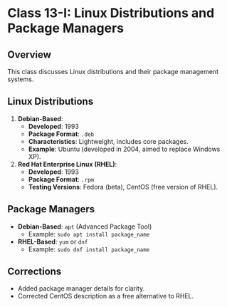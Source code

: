 # Class 13-I: Linux Distributions and Package Managers

## Overview
This class discusses Linux distributions and their package management systems.

## Linux Distributions
1. **Debian-Based**:
   - **Developed**: 1993
   - **Package Format**: `.deb`
   - **Characteristics**: Lightweight, includes core packages.
   - **Example**: Ubuntu (developed in 2004, aimed to replace Windows XP).
2. **Red Hat Enterprise Linux (RHEL)**:
   - **Developed**: 1993
   - **Package Format**: `.rpm`
   - **Testing Versions**: Fedora (beta), CentOS (free version of RHEL).

## Package Managers
- **Debian-Based**: `apt` (Advanced Package Tool)
  - Example: `sudo apt install package_name`
- **RHEL-Based**: `yum` or `dnf`
  - Example: `sudo dnf install package_name`

## Corrections
- Added package manager details for clarity.
- Corrected CentOS description as a free alternative to RHEL.